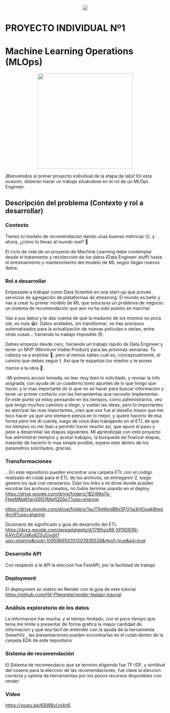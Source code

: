 <p align=center><img src=https://d31uz8lwfmyn8g.cloudfront.net/Assets/logo-henry-white-lg.png><p>

# PROYECTO INDIVIDUAL Nº1

# Machine Learning Operations (MLOps)

<p align="center">
<img src="https://user-images.githubusercontent.com/67664604/217914153-1eb00e25-ac08-4dfa-aaf8-53c09038f082.png" height=300>
</p>

¡Bienvenidos al primer proyecto individual de la etapa de labs! En esta ocasión, deberán hacer un trabajo situándose en el rol de un MLOps Engineer.

## Descripción del problema (Contexto y rol a desarrollar)

### Contexto

Tienes tu modelo de recomendación dando unas buenas métricas 😏, y ahora, ¿cómo lo llevas al mundo real? 👀

El ciclo de vida de un proyecto de Machine Learning debe contemplar desde el tratamiento y recolección de los datos (Data Engineer stuff) hasta el entrenamiento y mantenimiento del modelo de ML según llegan nuevos datos.

### Rol a desarrollar

Empezaste a trabajar como Data Scientist en una start-up que provee servicios de agregación de plataformas de streaming. El mundo es bello y vas a crear tu primer modelo de ML que soluciona un problema de negocio: un sistema de recomendación que aún no ha sido puesto en marcha!

Vas a sus datos y te das cuenta de que la madurez de los mismos es poca (ok, es nula 😭): Datos anidados, sin transformar, no hay procesos automatizados para la actualización de nuevas películas o series, entre otras cosas... haciendo tu trabajo imposible 😓.

Debes empezar desde cero, haciendo un trabajo rápido de Data Engineer y tener un MVP (Minimum Viable Product) para las próximas semanas. Tu cabeza va a explotar 🤯, pero al menos sabes cuál es, conceptualmente, el camino que debes seguir ❗. Así que te espantas los miedos y te pones manos a la obra 💪.

-Mi primera accion tomada, es leer muy bien lo solicitado, y revisar la info asignada, con ayuda de un cuaderno tomo apuntes de lo que tengo que hacer, y lo mas importante de lo que no se hacer para buscar informacion y tener un primer contacto con las herramientas que necesito implementar. En este punto ya estoy pensando en los tiempos, como administrarlos, veo que tengo muchos caminos a elegir, y vuelan las ideas, pero lo importantes es aterrizar las mas importantes, creo que ese fue el desafio mayor que me toco hacer ya que uno siempre pienza en lo mejor, y quiere hacerlo de esa forma pero me di cuenta, luego de unos dias trabajando en el ETL de que los tiempos no me iban a permitir hacer mucho asi, que apure el paso y pase a desarrollar las etapas siguientes. Mi aprendizaje con este proyecto fue administrar tiempos y acotar trabajos, la busqueda de finalizar etapas, tratando de hacerlo lo mas simple posible, espero este dentro de los parametros solicitados, gracias.

### Transformaciones

...En este repositorio pueden encontrar una carpeta ETL con el codigo realizado en colab para el ETL de los archivos, se entregaron 2, luego genere los que crei necesarios.
Dejo los links a mi drive donde pueden encotrar los arvhivos creados, no todos termine usando en el deploy
https://drive.google.com/drive/folders/1BZ4Ma7g-FteeMNqKfwv59lS1MwfQSSp7?usp=sharing

https://drive.google.com/drive/folders/1wJT9qWogB6xSFG1ja3n1Guqkl6wg4ncR?usp=sharing

Dicionario de significado y guia de desarrollo del ETL
https://docs.google.com/spreadsheets/d/178thzs98-XP9D93N-KAYcDXUdKp8Z0u5/edit?usp=sharing&ouid=109596950351203936528&rtpof=true&sd=true

### Desarrollo API
Con respecto a la API la eleccion fue FastAPI, por la facilidad de trabajo

### Deployment

El deployment se realizo en Render con la guia de este tutorial https://github.com/HX-FNegrete/render-fastapi-tutorial


### Análisis exploratorio de los datos

La informacion fue mucha, y el tiempo limitado, con el poco tiempo que tenia me limite a presentar de forma grafica la mayor cantidad de informacion y que sea facil de entender con la ayuda de la herramienta SweetViz , las presentaciones pueden encontrarlas en el colab dentro de la carpeta EDA de este repositorio

### Sistema de recomendación

El Sistema de recomendacio que se termino eligiendo fue TF-IDF, y similitud del coseno para la eleccion de las recomendaciones, fue clave la eleccion correcta y optima de herramientas por los pocos recursos disponibles con render

### Video

https://youtu.be/KBWBvUn4rtE

